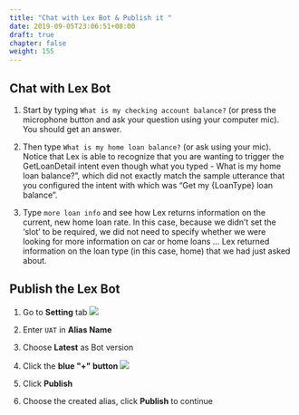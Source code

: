 ```yaml
---
title: "Chat with Lex Bot & Publish it "
date: 2019-09-05T23:06:51+08:00
draft: true
chapter: false
weight: 155
---
```



## Chat with Lex Bot

1. Start by typing `What is my checking account balance?`
(or press the microphone button and ask your question using your computer mic). 
You should get an answer. 

1. Then type `What is my home loan balance?` (or ask using your mic). Notice that 
Lex is able to recognize that you are wanting to trigger the GetLoanDetail 
intent even though what you typed - What is my home loan balance?”, 
which did not exactly match the sample utterance that you configured the intent 
with which was “Get my {LoanType} loan balance”. 

1. Type `more loan info` and see how Lex returns information on the current, 
new home loan rate. In this case, because we didn’t set the ‘slot’ to be required, 
we did not need to specify whether we were looking for more information on car or 
home loans … Lex returned information on the loan type (in this case, home) that 
we had just asked about.


## Publish the Lex Bot
1. Go to **Setting** tab 
    ![](/images/ask/setting-tab.png)

1. Enter `UAT` in **Alias Name**

1. Choose **Latest** as Bot version

1. Click the **blue "+" button**
    ![](/images/ask/publish.png)
    
1. Click **Publish**
   
1. Choose the created alias, click **Publish** to continue
